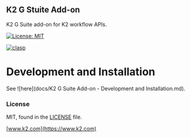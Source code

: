## K2 G Stuite Add-on

K2 G Suite add-on for K2 workflow APIs.

[![License: MIT](https://img.shields.io/badge/License-MIT-yellow.svg)](https://opensource.org/licenses/MIT)

[![clasp](https://img.shields.io/badge/built%20with-clasp-4285f4.svg)](https://github.com/google/clasp)

# Development and Installation

See ![here](docs/K2 G Suite Add-on - Development and Installation.md).

### License

MIT, found in the [LICENSE](./LICENSE) file.

[www.k2.com](https://www.k2.com)